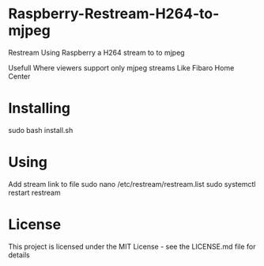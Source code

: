 # Raspberry-Restream-H264-to-mjpeg
Restream Using Raspberry a H264 stream to  to mjpeg

Usefull Where viewers support only mjpeg streams
Like Fibaro Home Center

# Installing
sudo bash install.sh

# Using
Add stream link to file
sudo nano /etc/restream/restream.list
sudo systemctl restart restream

# License
This project is licensed under the MIT License - see the LICENSE.md file for details
